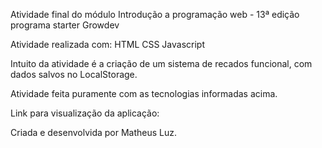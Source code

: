 Atividade final do módulo Introdução a programação web - 13ª edição programa starter Growdev

Atividade realizada com:
HTML
CSS
Javascript

Intuito da atividade é a criação de um sistema de recados funcional, com dados salvos no LocalStorage.

Atividade feita puramente com as tecnologias informadas acima.

Link para visualização da aplicação: 


Criada e desenvolvida por Matheus Luz.

